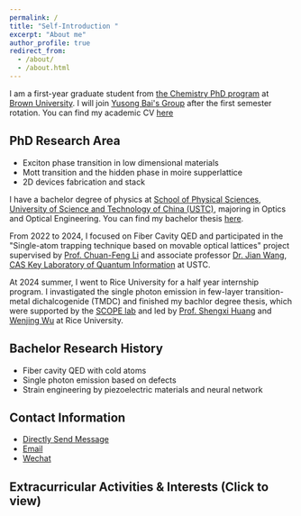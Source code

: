 ```yaml
---
permalink: /
title: "Self-Introduction "
excerpt: "About me"
author_profile: true
redirect_from: 
  - /about/
  - /about.html
---
```


I am a first-year graduate student from [the Chemistry PhD program](https://chemistry.brown.edu/graduate) at [Brown University](https://www.brown.edu/). I will join [Yusong Bai's Group](https://www.yusongbai.org/) after the first semester rotation. You can find my academic CV [here](../assets/xzq_Resume.pdf)

## PhD Research Area
- Exciton phase transition in low dimensional materials
- Mott transition and the hidden phase in moire supperlattice
- 2D devices fabrication and stack

I have a bachelor degree of physics at [School of Physical Sciences](https://en.physics.ustc.edu.cn/), [University of Science and Technology of China (USTC)](https://en.ustc.edu.cn/), majoring in Optics and Optical Engineering.  You can find my bachelor thesis [here](../assets/bachelor_thesis.pdf).

From 2022 to 2024, I focused on Fiber Cavity QED and participated in the "Single-atom trapping technique based on movable optical lattices" project supervised by [Prof. Chuan-Feng Li](http://lqcc.ustc.edu.cn/cfli/) and associate professor [Dr. Jian Wang](https://faculty.ustc.edu.cn/wangjian1), [CAS Key Laboratory of Quantum Information](https://lqcc.ustc.edu.cn/) at USTC.

At 2024 summer, I went to Rice University for a half year internship program. I invastigated the single photon emission in few-layer transition-metal dichalcogenide (TMDC) and finished my bachlor degree thesis, which were supported by the [SCOPE lab](https://scopelab.rice.edu/) and led by [Prof. Shengxi Huang](https://profiles.rice.edu/faculty/shengxi-huang) and [Wenjing Wu](https://scholar.google.com/citations?user=lm68m7kAAAAJ) at Rice University.

## Bachelor Research History
- Fiber cavity QED with cold atoms
- Single photon emission based on defects
- Strain engineering by piezoelectric materials and neural network

## Contact Information
- [Directly Send Message](https://k-telux.github.io/contact/)
- [Email](zhongqi_xiu@brown.edu) 
- [Wechat](../images/wechat.jpg)

<html lang="zh-cn">
<head>
  <meta charset="UTF-8">
  <meta name="viewport" content="width=device-width, initial-scale=1.0">
  <title>CV</title>
  <style>
    .hidden-content { display: none; }
    .clickable { cursor: pointer; }

    /* 新增：按钮样式（简洁、主题友好） */
    .btn-music {
      display: inline-flex; align-items: center; gap: .5rem;
      padding: .55rem .9rem; border-radius: .6rem; border: 1px solid #e5e7eb;
      background: #111827; color: #fff; text-decoration: none; font-size: .95rem;
      box-shadow: 0 6px 16px rgba(0,0,0,.06);
      transition: transform .05s ease, opacity .2s ease;
    }
    .btn-music:hover { opacity: .92; }
    .btn-music:active { transform: translateY(1px); }
    .btn-wrap { margin-top: .75rem; }
  </style>
</head>
<body>
  <h2 class="clickable" onclick="toggleVisibility()">Extracurricular Activities & Interests (Click to view)</h2>

  <div class="hidden-content" id="hidden-content">
    <ul>
      <li>Member of the Student Union (2021 - 2023)</li>
      <li>Principal player of the wind section of the School Folk Orchestra --- <a href="https://space.bilibili.com/64643274">NMOU</a> (2021 - 2023)</li>
      <li>Hobbies: music, travel, photography(especially aerial), gym, anime (also two-dimensional)</li>
      <li><a href="https://space.bilibili.com/89038571">Bilibili homepage</a> (You can find my aerial videos here)<br></li>
    </ul>

    <!-- 新增：跳转按钮（不加入顶部导航，通过按钮访问 /music/） -->
    <div class="btn-wrap">
      <!-- 方法A：a标签当按钮（推荐） -->
      <a id="musicLink" class="btn-music" href="#">🎵 Open My Music</a>

      <!-- 方法B（可选）：button版。若只保留A，上面这一段可以删除）
      <button class="btn-music" type="button" onclick="goMusic()">🎵 Open My Music</button>
      -->
    </div>
  </div>

  <script>
    // 展开/收起
    function toggleVisibility() {
      var hiddenContent = document.getElementById('hidden-content');
      if (hiddenContent.style.display === 'none' || hiddenContent.style.display === '') {
        hiddenContent.style.display = 'block';
      } else {
        hiddenContent.style.display = 'none';
      }
    }

    // 计算 baseurl（Jekyll 会在构建时替换；本地纯HTML打开时退化为空字符串）
    var BASE = "{{ site.baseurl | default: '' }}";

    // 方法A：给 a 标签注入正确的 href
    var musicLink = document.getElementById('musicLink');
    if (musicLink) {
      musicLink.href = BASE + "/music/";   // 你的音乐子页面固定是 /music/
    }

    // 方法B（若使用 button）
    function goMusic() {
      window.location.href = BASE + "/music/";
    }
  </script>
</body>
</html>

